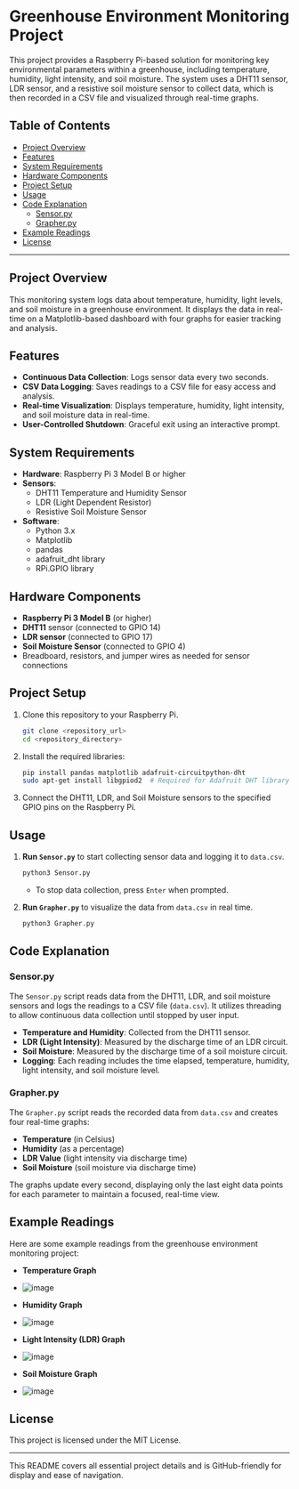 # Greenhouse Environment Monitoring Project

This project provides a Raspberry Pi-based solution for monitoring key environmental parameters within a greenhouse, including temperature, humidity, light intensity, and soil moisture. The system uses a DHT11 sensor, LDR sensor, and a resistive soil moisture sensor to collect data, which is then recorded in a CSV file and visualized through real-time graphs.

## Table of Contents

- [Project Overview](#project-overview)
- [Features](#features)
- [System Requirements](#system-requirements)
- [Hardware Components](#hardware-components)
- [Project Setup](#project-setup)
- [Usage](#usage)
- [Code Explanation](#code-explanation)
  - [Sensor.py](#sensorpy)
  - [Grapher.py](#grapherpy)
- [Example Readings](#example-readings)
- [License](#license)

---

## Project Overview

This monitoring system logs data about temperature, humidity, light levels, and soil moisture in a greenhouse environment. It displays the data in real-time on a Matplotlib-based dashboard with four graphs for easier tracking and analysis.

## Features

- **Continuous Data Collection**: Logs sensor data every two seconds.
- **CSV Data Logging**: Saves readings to a CSV file for easy access and analysis.
- **Real-time Visualization**: Displays temperature, humidity, light intensity, and soil moisture data in real-time.
- **User-Controlled Shutdown**: Graceful exit using an interactive prompt.

## System Requirements

- **Hardware**: Raspberry Pi 3 Model B or higher
- **Sensors**:
  - DHT11 Temperature and Humidity Sensor
  - LDR (Light Dependent Resistor)
  - Resistive Soil Moisture Sensor
- **Software**:
  - Python 3.x
  - Matplotlib
  - pandas
  - adafruit_dht library
  - RPi.GPIO library

## Hardware Components

- **Raspberry Pi 3 Model B** (or higher)
- **DHT11** sensor (connected to GPIO 14)
- **LDR sensor** (connected to GPIO 17)
- **Soil Moisture Sensor** (connected to GPIO 4)
- Breadboard, resistors, and jumper wires as needed for sensor connections

## Project Setup

1. Clone this repository to your Raspberry Pi.
    ```bash
    git clone <repository_url>
    cd <repository_directory>
    ```

2. Install the required libraries:
    ```bash
    pip install pandas matplotlib adafruit-circuitpython-dht
    sudo apt-get install libgpiod2  # Required for Adafruit DHT library
    ```

3. Connect the DHT11, LDR, and Soil Moisture sensors to the specified GPIO pins on the Raspberry Pi.

## Usage

1. **Run `Sensor.py`** to start collecting sensor data and logging it to `data.csv`.
    ```bash
    python3 Sensor.py
    ```
   - To stop data collection, press `Enter` when prompted.

2. **Run `Grapher.py`** to visualize the data from `data.csv` in real time.
    ```bash
    python3 Grapher.py
    ```

## Code Explanation

### Sensor.py

The `Sensor.py` script reads data from the DHT11, LDR, and soil moisture sensors and logs the readings to a CSV file (`data.csv`). It utilizes threading to allow continuous data collection until stopped by user input.

- **Temperature and Humidity**: Collected from the DHT11 sensor.
- **LDR (Light Intensity)**: Measured by the discharge time of an LDR circuit.
- **Soil Moisture**: Measured by the discharge time of a soil moisture circuit.
- **Logging**: Each reading includes the time elapsed, temperature, humidity, light intensity, and soil moisture level.

### Grapher.py

The `Grapher.py` script reads the recorded data from `data.csv` and creates four real-time graphs:
- **Temperature** (in Celsius)
- **Humidity** (as a percentage)
- **LDR Value** (light intensity via discharge time)
- **Soil Moisture** (soil moisture via discharge time)

The graphs update every second, displaying only the last eight data points for each parameter to maintain a focused, real-time view.

## Example Readings

Here are some example readings from the greenhouse environment monitoring project:

- **Temperature Graph**
- ![image](https://github.com/user-attachments/assets/ad2e6d22-0779-4456-90ba-b912f3e2749b)

- **Humidity Graph**
- ![image](https://github.com/user-attachments/assets/29f2c752-57f5-4b14-8478-0d0a359e6481)

- **Light Intensity (LDR) Graph**
- ![image](https://github.com/user-attachments/assets/eab45e9d-556c-41f3-b2d4-2d5fc686ab16)

- **Soil Moisture Graph**
- ![image](https://github.com/user-attachments/assets/0311bd45-fcce-4a1d-90ae-e51d325ad935)

## License

This project is licensed under the MIT License.

---

This README covers all essential project details and is GitHub-friendly for display and ease of navigation.
